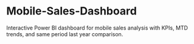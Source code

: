 # Mobile-Sales-Dashboard
Interactive Power BI dashboard for mobile sales analysis with KPIs, MTD  trends, and same period last year comparison.
